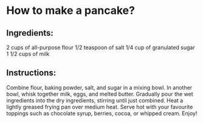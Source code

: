 # How to make a pancake?

## Ingredients:
2 cups of all-purpose flour
1/2 teaspoon of salt
1/4 cup of granulated sugar
1 1/2 cups of milk

## Instructions:

Combine flour, baking powder, salt, and sugar in a mixing bowl.
In another bowl, whisk together milk, eggs, and melted butter.
Gradually pour the wet ingredients into the dry ingredients, stirring until just combined.
Heat a lightly greased frying pan over medium heat.
Serve hot with your favourite toppings such as chocolate syrup, berries, cocoa, or whipped cream. Enjoy!
